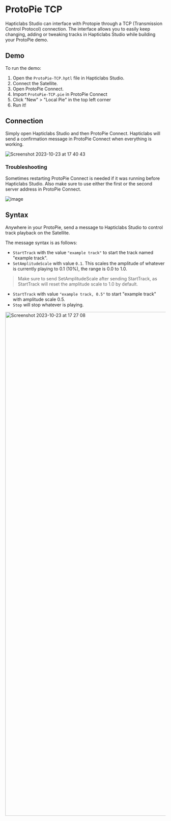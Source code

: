 # ProtoPie TCP
Hapticlabs Studio can interface with Protopie through a TCP (Transmission Control Protocol) connection. The interface allows you to easily keep changing, adding or tweaking tracks in Hapticlabs Studio while building your ProtoPie demo.

## Demo

To run the demo:
1. Open the `ProtoPie-TCP.hptl` file in Hapticlabs Studio.
2. Connect the Satellite.
3. Open ProtoPie Connect.
4. Import `ProtoPie-TCP.pie` in ProtoPie Connect
5. Click "New" > "Local Pie" in the top left corner
6. Run it!




## Connection

Simply open Hapticlabs Studio and then ProtoPie Connect. Hapticlabs will send a confirmation message in ProtoPie Connect when everything is working.

![Screenshot 2023-10-23 at 17 40 43](https://github.com/HapticlabsIO/ProtoPieTCP/assets/34678030/7806bea3-0836-4399-b2ea-aa476c592630)

### Troubleshooting
Sometimes restarting ProtoPie Connect is needed if it was running before Hapticlabs Studio. Also make sure to use either the first or the second server address in ProtoPie Connect.

![image](https://github.com/HapticlabsIO/ProtoPieTCP/assets/34678030/b9cb9a8e-2cc9-40f1-94d2-695ce196be0e)

## Syntax

Anywhere in your ProtoPie, send a message to Hapticlabs Studio to control track playback on the Satellite. 

The message syntax is as follows:
- `StartTrack` with the value `"example track"` to start the track named "example track".
- `SetAmplitudeScale` with value `0.1`. This scales the amplitude of whatever is currently playing to 0.1 (10%), the range is 0.0 to 1.0.
> Make sure to send SetAmplitudeScale after sending StartTrack, as StartTrack will reset the amplitude scale to 1.0 by default.
- `StartTrack` with value `"example track, 0.5"` to start "example track" with amplitude scale 0.5.
- `Stop` will stop whatever is playing.

<img width="1582" alt="Screenshot 2023-10-23 at 17 27 08" src="https://github.com/HapticlabsIO/ProtoPieTCP/assets/34678030/2fe82ac5-6321-4463-9fc2-86e61779491f">
